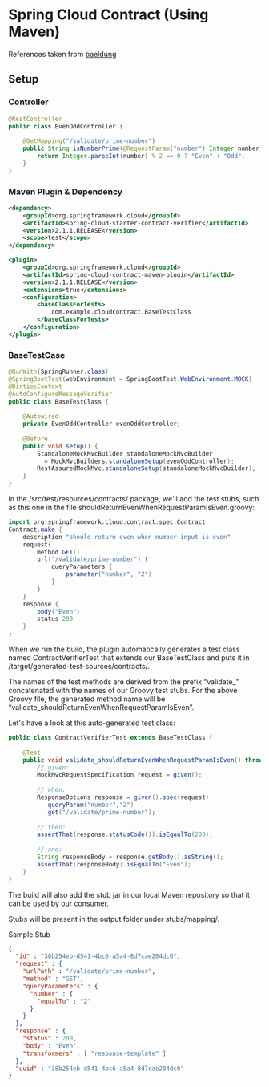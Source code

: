 # Spring Cloud Contract (Using Maven)

References taken from [baeldung](https://www.baeldung.com/spring-cloud-contract)

## Setup

### Controller

```java
@RestController
public class EvenOddController {
 
    @GetMapping("/validate/prime-number")
    public String isNumberPrime(@RequestParam("number") Integer number) {
        return Integer.parseInt(number) % 2 == 0 ? "Even" : "Odd";
    }
}
```

### Maven Plugin & Dependency

```xml
<dependency>
    <groupId>org.springframework.cloud</groupId>
    <artifactId>spring-cloud-starter-contract-verifier</artifactId>
    <version>2.1.1.RELEASE</version>
    <scope>test</scope>
</dependency>
```

```xml
<plugin>
    <groupId>org.springframework.cloud</groupId>
    <artifactId>spring-cloud-contract-maven-plugin</artifactId>
    <version>2.1.1.RELEASE</version>
    <extensions>true</extensions>
    <configuration>
        <baseClassForTests>
            com.example.cloudcontract.BaseTestClass
        </baseClassForTests>
    </configuration>
</plugin>
```

### BaseTestCase

```java
@RunWith(SpringRunner.class)
@SpringBootTest(webEnvironment = SpringBootTest.WebEnvironment.MOCK)
@DirtiesContext
@AutoConfigureMessageVerifier
public class BaseTestClass {
 
    @Autowired
    private EvenOddController evenOddController;
 
    @Before
    public void setup() {
        StandaloneMockMvcBuilder standaloneMockMvcBuilder 
          = MockMvcBuilders.standaloneSetup(evenOddController);
        RestAssuredMockMvc.standaloneSetup(standaloneMockMvcBuilder);
    }
}
```

In the /src/test/resources/contracts/ package, we'll add the test stubs, such as this one in the file shouldReturnEvenWhenRequestParamIsEven.groovy:

```groovy
import org.springframework.cloud.contract.spec.Contract
Contract.make {
    description "should return even when number input is even"
    request{
        method GET()
        url("/validate/prime-number") {
            queryParameters {
                parameter("number", "2")
            }
        }
    }
    response {
        body("Even")
        status 200
    }
}
```

When we run the build, the plugin automatically generates a test class named ContractVerifierTest that extends our BaseTestClass and puts it in /target/generated-test-sources/contracts/.

The names of the test methods are derived from the prefix “validate_” concatenated with the names of our Groovy test stubs. For the above Groovy file, the generated method name will be “validate_shouldReturnEvenWhenRequestParamIsEven”.

Let's have a look at this auto-generated test class:

```java
public class ContractVerifierTest extends BaseTestClass {
 
    @Test
    public void validate_shouldReturnEvenWhenRequestParamIsEven() throws Exception {
        // given:
        MockMvcRequestSpecification request = given();
     
        // when:
        ResponseOptions response = given().spec(request)
          .queryParam("number","2")
          .get("/validate/prime-number");
     
        // then:
        assertThat(response.statusCode()).isEqualTo(200);
         
        // and:
        String responseBody = response.getBody().asString();
        assertThat(responseBody).isEqualTo("Even");
    }
}
```

The build will also add the stub jar in our local Maven repository so that it can be used by our consumer.

Stubs will be present in the output folder under stubs/mapping/.

Sample Stub

```json
{
  "id" : "38b254eb-d541-4bc6-a5a4-8d7cae204dc0",
  "request" : {
    "urlPath" : "/validate/prime-number",
    "method" : "GET",
    "queryParameters" : {
      "number" : {
        "equalTo" : "2"
      }
    }
  },
  "response" : {
    "status" : 200,
    "body" : "Even",
    "transformers" : [ "response-template" ]
  },
  "uuid" : "38b254eb-d541-4bc6-a5a4-8d7cae204dc0"
}
```